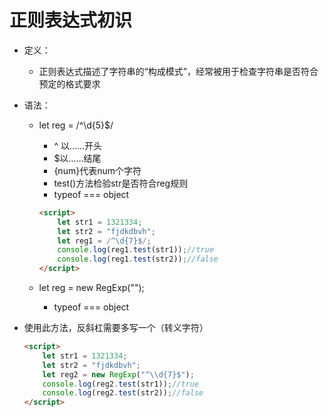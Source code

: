 # 正则表达式初识

* 定义：

  * 正则表达式描述了字符串的“构成模式”，经常被用于检查字符串是否符合预定的格式要求

* 语法：

  * let reg = /^\d{5}$/

    * ^ 以……开头
    * $以……结尾
    * {num}代表num个字符
    * test()方法检验str是否符合reg规则
    * typeof === object

    ```html
    <script>
        let str1 = 1321334;
        let str2 = "fjdkdbvh";
        let reg1 = /^\d{7}$/;
        console.log(reg1.test(str1));//true
        console.log(reg1.test(str2));//false
    </script>
    ```

  * let reg = new RegExp("");

    * typeof === object
* 使用此方法，反斜杠需要多写一个（转义字符）
    
    ```html
    <script>
        let str1 = 1321334;
        let str2 = "fjdkdbvh";
        let reg2 = new RegExp("^\\d{7}$");
        console.log(reg2.test(str1));//true
        console.log(reg2.test(str2));//false
    </script>
```
    
    